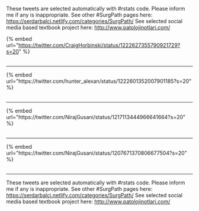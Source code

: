 

These tweets are selected automatically with #rstats code. Please inform me if any is inappropriate.
See other #SurgPath pages here: https://serdarbalci.netlify.com/categories/SurgPath/ 
See selected social media based textbook project here: http://www.patolojinotlari.com/

{% embed url="https://twitter.com/CraigHorbinski/status/1222627355790921729?s=20" %}<br>
<br>
<hr>
{% embed url="https://twitter.com/hunter_alexan/status/1222601352007901185?s=20" %}<br>
<br>
<hr>
{% embed url="https://twitter.com/NirajGusani/status/1217113444966641664?s=20" %}<br>
<br>
<hr>
{% embed url="https://twitter.com/NirajGusani/status/1207671370806677504?s=20" %}<br>
<br>
<hr>


These tweets are selected automatically with #rstats code. Please inform me if any is inappropriate.
See other #SurgPath pages here: https://serdarbalci.netlify.com/categories/SurgPath/ 
See selected social media based textbook project here: http://www.patolojinotlari.com/
